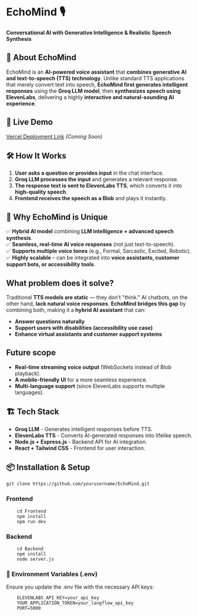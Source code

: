 # EchoMind 🎙️  

**Conversational AI with Generative Intelligence & Realistic Speech Synthesis**  

## 🚀 About EchoMind  
EchoMind is an **AI-powered voice assistant** that **combines generative AI and text-to-speech (TTS) technology**. Unlike standard TTS applications that merely convert text into speech, **EchoMind first generates intelligent responses** using the **Groq LLM model**, then **synthesizes speech using ElevenLabs**, delivering a highly **interactive and natural-sounding AI experience**.  

## 🔗 Live Demo  
[Vercel Deployment Link](#) _(Coming Soon)_  

## 🛠️ How It Works  
1. **User asks a question or provides input** in the chat interface.  
2. **Groq LLM processes the input** and generates a relevant response.  
3. **The response text is sent to ElevenLabs TTS**, which converts it into **high-quality speech**.  
4. **Frontend receives the speech as a Blob** and plays it instantly.  

## 🎯 Why EchoMind is Unique  
✅ **Hybrid AI model** combining **LLM intelligence + advanced speech synthesis**.  
✅ **Seamless, real-time AI voice responses** (not just text-to-speech).  
✅ **Supports multiple voice tones** (e.g., Formal, Sarcastic, Excited, Robotic).  
✅ **Highly scalable** – can be integrated into **voice assistants, customer support bots, or accessibility tools**.  

## What problem does it solve?
Traditional **TTS models are static** — they don’t "think." AI chatbots, on the other hand, **lack natural voice responses**. **EchoMind bridges this gap** by combining both, making it a **hybrid AI assistant** that can:  
- **Answer questions naturally**  
- **Support users with disabilities (accessibility use case)**  
- **Enhance virtual assistants and customer support systems**  

## Future scope 
- **Real-time streaming voice output** (WebSockets instead of Blob playback).  
- **A mobile-friendly UI** for a more seamless experience.  
- **Multi-language support** (since ElevenLabs supports multiple languages).

## 🏗️ Tech Stack  
- **Groq LLM** - Generates intelligent responses before TTS.  
- **ElevenLabs TTS** - Converts AI-generated responses into lifelike speech.  
- **Node.js + Express.js** - Backend API for AI integration.  
- **React + Tailwind CSS** - Frontend for user interaction.  

## 📦 Installation & Setup  
```
git clone https://github.com/yourusername/EchoMind.git
```
### Frontend
``` 
    cd Frontend
    npm install
    npm run dev
```
### Backend
``` 
    cd Backend
    npm install
    node server.js
```
### 🔑 Environment Variables (.env)
Ensure you update the .env file with the necessary API keys:
```
    ELEVENLABS_API_KEY=your_api_key
    YOUR_APPLICATION_TOKEN=your_langflow_api_key
    PORT=5000
```
